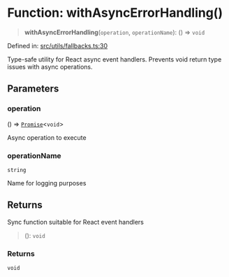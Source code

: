 # Function: withAsyncErrorHandling()

> **withAsyncErrorHandling**(`operation`, `operationName`): () => `void`

Defined in: [src/utils/fallbacks.ts:30](https://github.com/Nick2bad4u/Uptime-Watcher/blob/dca5483e793478722cd3e6e125cafcec5fc771f0/src/utils/fallbacks.ts#L30)

Type-safe utility for React async event handlers.
Prevents void return type issues with async operations.

## Parameters

### operation

() => [`Promise`](https://developer.mozilla.org/docs/Web/JavaScript/Reference/Global_Objects/Promise)\<`void`\>

Async operation to execute

### operationName

`string`

Name for logging purposes

## Returns

Sync function suitable for React event handlers

> (): `void`

### Returns

`void`
